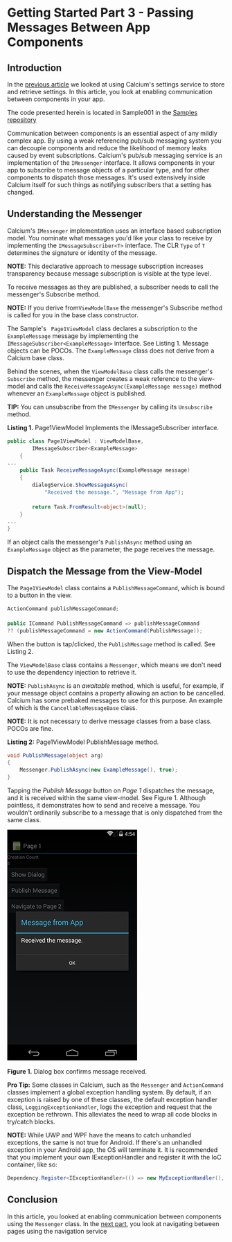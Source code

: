# Getting Started Part 3 - Passing Messages Between App Components

## Introduction
In the [previous article](../002_GettingStarted) we looked at using Calcium's settings service to store and retrieve settings. In this article, you look at enabling communication between components in your app.

The code presented herein is located in Sample001 in the [Samples repository](https://github.com/CalciumFramework/Samples)

Communication between components is an essential aspect of any mildly complex app. By using a weak referencing pub/sub messaging system you can decouple components and reduce the likelihood of memory leaks caused by event subscriptions.
Calcium's pub/sub messaging service is an implementation of the `IMessenger` interface. It allows components in your app to subscribe to message objects of a particular type, and for other components to dispatch those messages. It's used extensively inside Calcium itself for such things as notifying subscribers that a setting has changed. 

## Understanding the Messenger
Calcium's `IMessenger` implementation uses an interface based subscription model. You nominate what messages you'd like your class to receive by implementing the `IMessageSubscriber<T>` interface. The CLR `Type` of `T` determines the signature or identity of the message.  

**NOTE:** This declarative approach to message subscription increases transparency because message subscription is visible at the type level.

To receive messages as they are published, a subscriber needs to call the messenger's Subscribe method. 


**NOTE:** If you derive from`ViewModelBase` the messenger's Subscribe method is called for you in the base class constructor. 

The Sample's ` Page1ViewModel` class declares a subscription to the `ExampleMessage` message by implementing the `IMessageSubscriber<ExampleMessage>` interface. See Listing 1. Message objects can be POCOs. The `ExampleMessage` class does not derive from a Calcium base class.

Behind the scenes, when the `ViewModelBase` class calls the messenger's `Subscribe` method, the messenger creates a weak reference to the view-model and calls the `ReceiveMessageAsync(ExampleMessage message)` method whenever an `ExampleMessage` object is published.

**TIP:** You can unsubscribe from the `IMessenger` by calling its `Unsubscribe` method.

**Listing 1.** Page1ViewModel Implements the IMessageSubscriber<ExampleMessage> interface.

```cs
public class Page1ViewModel : ViewModelBase, 
		IMessageSubscriber<ExampleMessage>
    {
...
	public Task ReceiveMessageAsync(ExampleMessage message)
	{
		dialogService.ShowMessageAsync(
			"Received the message.", "Message from App");

		return Task.FromResult<object>(null);
	}
...
}
```

If an object calls the messenger's `PublishAsync` method using an `ExampleMessage` object as the parameter, the page receives the message.

## Dispatch the Message from the View-Model

The `Page1ViewModel` class contains a `PublishMessageCommand`, which is bound to a button in the view.

```cs
ActionCommand publishMessageCommand;

public ICommand PublishMessageCommand => publishMessageCommand 
?? (publishMessageCommand = new ActionCommand(PublishMessage));
```

When the button is tap/clicked, the `PublishMessage` method is called. See Listing 2.

The `ViewModelBase` class contains a `Messenger`, which means we don't need to use the dependency injection to retrieve it. 

**NOTE:** `PublishAsync` is an *awaitable* method, which is useful, for example, if your message object contains a property allowing an action to be cancelled. Calcium has some prebaked messages to use for this purpose. An example of which is the `CancellableMessageBase` class.

**NOTE:** It is not necessary to derive message classes from a base class. POCOs are fine.

**Listing 2:** Page1ViewModel PublishMessage method.
```cs
void PublishMessage(object arg)
{
	Messenger.PublishAsync(new ExampleMessage(), true);
}
```

Tapping the *Publish Message* button on *Page 1* dispatches the message, and it is received within the same view-model. See Figure 1. Although pointless, it demonstrates how to send and receive a message. You wouldn't ordinarily subscribe to a message that is only dispatched from the same class.

![Dialog confirming message received](MessageReceivedDialog.png)

**Figure 1.** Dialog box confirms message received.

**Pro Tip:** Some classes in Calcium, such as the `Messenger` and `ActionCommand` classes implement a global exception handling system. By default, if an exception is raised by one of these classes, the default exception handler class, `LoggingExceptionHandler`, logs the exception and request that the exception be rethrown. This alleviates the need to wrap all code blocks in try/catch blocks. 

**NOTE:** While UWP and WPF have the means to catch unhandled exceptions, the same is not true for Android. If there's an unhandled exception in your Android app, the OS will terminate it. It is recommended that you implement your own IExceptionHandler and register it with the IoC container, like so:

```cs
Dependency.Register<IExceptionHandler>(() => new MyExceptionHandler(), true);
```

## Conclusion
In this article, you looked at enabling communication between components using the `Messenger` class. In the [next part](../004_GettingStarted), you look at navigating between pages using the navigation service


